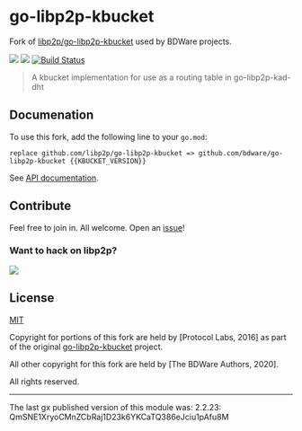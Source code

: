 # go-libp2p-kbucket

Fork of [libp2p/go-libp2p-kbucket](https://github.com/libp2p/go-libp2p-kbucket) used by BDWare projects.

[![](https://img.shields.io/badge/made%20by-Protocol%20Labs-blue.svg?style=flat-square)](https://protocol.ai)
[![](https://img.shields.io/badge/project-BDWare-yellow.svg?style=flat-square)](http://github.com/bdware)
[![Build Status](https://travis-ci.com/BDWare/go-libp2p-kbucket.svg?branch=master)](https://travis-ci.com/BDWare/go-libp2p-kbucket)

> A kbucket implementation for use as a routing table in go-libp2p-kad-dht

## Documenation

To use this fork, add the following line to your `go.mod`:
```
replace github.com/libp2p/go-libp2p-kbucket => github.com/bdware/go-libp2p-kbucket {{KBUCKET_VERSION}}
```

See [API documentation](https://pkg.go.dev/github.com/bdware/go-libp2p-kbucket).

## Contribute

Feel free to join in. All welcome. Open an [issue](https://github.com/BDWare/go-libp2p-kbucket/issues)!

### Want to hack on libp2p?

[![](https://cdn.rawgit.com/libp2p/community/master/img/contribute.gif)](https://github.com/libp2p/community/blob/master/CONTRIBUTE.md)

## License

[MIT](LICENSE)

Copyright for portions of this fork are held by [Protocol Labs, 2016] as part of the original [go-libp2p-kbucket](https://github.com/libp2p/go-libp2p-kbucket) project.

All other copyright for this fork are held by [The BDWare Authors, 2020].

All rights reserved.

---

The last gx published version of this module was: 2.2.23: QmSNE1XryoCMnZCbRaj1D23k6YKCaTQ386eJciu1pAfu8M
